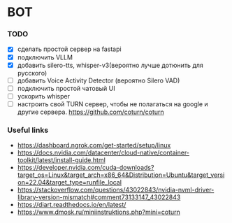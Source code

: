 # BOT

### TODO

- [x] сделать простой сервер на fastapi
- [x] подключить VLLM
- [x] добавить silero-tts, whisper-v3(вероятно лучше дотюнить для русского)
- [ ] добавить Voice Activity Detector (вероятно Silero VAD)
- [ ] подключить простой чатовый UI
- [ ] ускорить whisper
- [ ] настроить свой TURN сервер, чтобы не полагаться на google и другие сервера. https://github.com/coturn/coturn

### Useful links

- https://dashboard.ngrok.com/get-started/setup/linux
- https://docs.nvidia.com/datacenter/cloud-native/container-toolkit/latest/install-guide.html
- https://developer.nvidia.com/cuda-downloads?target_os=Linux&target_arch=x86_64&Distribution=Ubuntu&target_version=22.04&target_type=runfile_local
- https://stackoverflow.com/questions/43022843/nvidia-nvml-driver-library-version-mismatch#comment73133147_43022843
- https://diart.readthedocs.io/en/latest/
- https://www.dmosk.ru/miniinstruktions.php?mini=coturn
